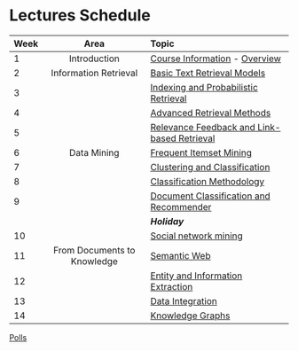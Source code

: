 # Lectures Schedule

| Week | Area                        | Topic                                            |
|:-----|:---------------------------:|:-------------------------------------------------|
| 1    | Introduction                | [Course Information][0] - [Overview][1]          |
| 2    | Information Retrieval       | [Basic Text Retrieval Models][2]                 |
| 3    |                             | [Indexing and Probabilistic Retrieval][3]        |
| 4    |                             | [Advanced Retrieval Methods][4]                  |
| 5    |                             | [Relevance Feedback and Link-based Retrieval][5] |
| 6    | Data Mining                 | [Frequent Itemset Mining][6]                     |
| 7    |                             | [Clustering and Classification][7]               |
| 8    |                             | [Classification Methodology][8]                  |
| 9    |                             | [Document Classification and Recommender][9]     |
|      |                             | ***Holiday***                                    |
| 10   |                             | [Social network mining][10]                      |
| 11   | From Documents to Knowledge | [Semantic Web][11]                               |
| 12   |                             | [Entity and Information Extraction][12]          |
| 13   |                             | [Data Integration][13]                           |
| 14   |                             | [Knowledge Graphs][14]                           |

[Polls](Polls)

[0]:slides/week%201%20-%20Course%20Information%202019.pdf
[1]:slides/week%201%20-%20Overview%20DIS.pdf
[2]:slides/week%202%20-%20Information%20Retrieval%20Basics.pdf
[3]:slides/week%203%20-%20IR%20Implementation.pdf
[4]:slides/week%204%20-%20Advanced%20Retrieval%20Models.pdf
[5]:slides/week%205%20-%20Link%20Analysis.pdf
[6]:slides/week%206%20-%20Frequent%20Itemsets.pdf
[7]:slides/week%207%20-%20Clustering.pdf
[8]:slides/week%208%20-%20Classification.pdf
[9]:slides/week%209%20-%20Classification%20Pipeline.pdf
[10]:slides/week%2010%20-%20Applied%20Classification.pdf
[11]:slides/week%2011%20-%20Semantic%20Web.pdf
[12]:slides/week%2012%20-%20Information%20Extraction.pdf
[13]:slides/week%2013%20-%20Graph%20Databases.pdf
[14]:slides/week%2013%20-%20Graph%20Databases.pdf
